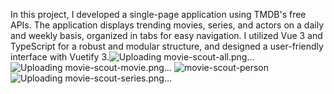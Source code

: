 In this project, I developed a single-page application using TMDB's free APIs. The application displays trending movies, series, and actors on a daily and weekly basis, organized in tabs for easy navigation. I utilized Vue 3 and TypeScript for a robust and modular structure, and designed a user-friendly interface with Vuetify 3.![Uploading movie-scout-all.png…]()
![Uploading movie-scout-movie.png…]()
![movie-scout-person](https://github.com/user-attachments/assets/6b458e35-80ce-4ad7-84a6-82ccf80c1ef6)
![Uploading movie-scout-series.png…]()
